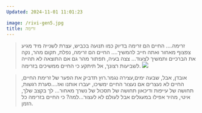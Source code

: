 ```yaml
---
Updated: 2024-11-01 11:01:23

image: /rivi-gen5.jpg
title: זרימה
---
```


<InnerTitleTime :title="$frontmatter.title" :date="$frontmatter.Updated"/>

> זרימה....
> החיים הם זרימה בדיוק כמו תנועה בכביש, עצרת לשנייה מיד מגיע צפצוף מאחור ואתה חייב להמשיך....
> החיים הם זרימה, נפלת, תקום מהר, נקה את הברכיים ותמשיך לצעוד...
> צצה בעיה, תפתור מהר גם אם התוצאה לא תהייה לשביעות רצונך, אל תיתקע כי החיים ממשיכים בזרימה.
> <img src="/rivi-gen5.jpg" :alt="clocks" class="nested-image"/>

> אובדן, אבל, שבעה ימים,עצירה נגמר.רוץ תדביק את הפער של זרימת החיים, החיים לא נעצרים אם נעצור החיים ימשיכו, יעברו אותנו ואז....סערת רגשות, תחושה של עייפות ודיכאון תחושה של תסכול של נשרך מאחור...
> לך בקצב שלך, איטי, מהיר אפילו במעגלים אבל לעולם לא לעצור...למה? כי החיים בזרימה כל הזמן.

<script setup>
import InnerTitleTime from "../components/InnerTitleTime.vue"; 
</script>